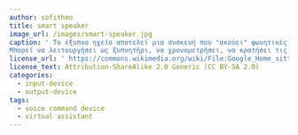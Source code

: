 ```yaml
---
author: sofitheo
title: smart speaker
image_url: /images/smart-speaker.jpg
caption: ' Το έξυπνο ηχείο αποτελεί μια συσκευή που "ακούει" φωνητικές εντολές και εκτελεί διάφορες λειτουργίες αξιοποιώντας μηχανισμό εικονικού βοηθού όπως αυτού των Google Assistant και Amazon Alexa.  
Μπορεί να λειτουργήσει ως ξυπνητήρι, να χρονομετρήσει, να κρατήσει τις λίστες με τα ψώνια που χρειάζεστε, να μεταδόσει τις ειδήσεις από τις αγαπημένες σας ιστοσελίδες, να παίξει μουσική ανάλογα με το είδος που θα του ζητήσετε ή τυχαία ή από μια παλιότερη playlist που είχατε δημιουργήσει.'
license_url: ' https://commons.wikimedia.org/wiki/File:Google_Home_sitting_on_table.jpg'
license_text: Attribution-ShareAlike 2.0 Generic (CC BY-SA 2.0)
categories:
  - input-device
  - output-device
tags:
  - voice command device
  - virtual assistant
---
```

